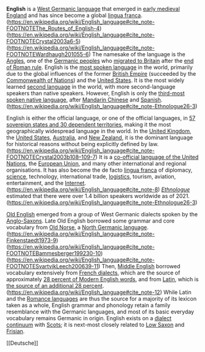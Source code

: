 **English** is a [West Germanic language](https://en.wikipedia.org/wiki/West_Germanic_language "West Germanic language") that emerged in [early medieval England](https://en.wikipedia.org/wiki/Early_medieval_England "Early medieval England") and has since become a global [lingua franca](https://en.wikipedia.org/wiki/Lingua_franca "Lingua franca").(https://en.wikipedia.org/wiki/English_language#cite_note-FOOTNOTEThe_Routes_of_English-4)(https://en.wikipedia.org/wiki/English_language#cite_note-FOOTNOTECrystal2003a6-5)(https://en.wikipedia.org/wiki/English_language#cite_note-FOOTNOTEWardhaugh201055-6) The namesake of the language is the [Angles](https://en.wikipedia.org/wiki/Angles_\(tribe\) "Angles (tribe)"), one of the [Germanic peoples](https://en.wikipedia.org/wiki/Germanic_peoples "Germanic peoples") who [migrated to Britain](https://en.wikipedia.org/wiki/Anglo-Saxon_settlement_of_Britain "Anglo-Saxon settlement of Britain") after the [end of Roman rule](https://en.wikipedia.org/wiki/End_of_Roman_rule_in_Britain "End of Roman rule in Britain"). English is the [most spoken language](https://en.wikipedia.org/wiki/Most_spoken_language "Most spoken language") in the world, primarily due to the global influences of the former [British Empire](https://en.wikipedia.org/wiki/British_Empire "British Empire") (succeeded by the [Commonwealth of Nations](https://en.wikipedia.org/wiki/Commonwealth_of_Nations "Commonwealth of Nations")) and the [United States](https://en.wikipedia.org/wiki/United_States "United States"). It is the most widely learned [second language](https://en.wikipedia.org/wiki/Second_language "Second language") in the world, with more second-language speakers than native speakers. However, English is only the [third-most spoken native language](https://en.wikipedia.org/wiki/List_of_languages_by_number_of_native_speakers "List of languages by number of native speakers"), after [Mandarin Chinese](https://en.wikipedia.org/wiki/Mandarin_Chinese "Mandarin Chinese") and [Spanish](https://en.wikipedia.org/wiki/Spanish_language "Spanish language").(https://en.wikipedia.org/wiki/English_language#cite_note-Ethnologue26-3)

English is either the official language, or one of the official languages, in [57 sovereign states and 30 dependent territories](https://en.wikipedia.org/wiki/List_of_countries_and_territories_where_English_is_an_official_language "List of countries and territories where English is an official language"), making it the most geographically widespread language in the world. In the [United Kingdom](https://en.wikipedia.org/wiki/United_Kingdom "United Kingdom"), the [United States](https://en.wikipedia.org/wiki/United_States "United States"), [Australia](https://en.wikipedia.org/wiki/Australia "Australia"), and [New Zealand](https://en.wikipedia.org/wiki/New_Zealand "New Zealand"), it is the dominant language for historical reasons without being explicitly defined by law.(https://en.wikipedia.org/wiki/English_language#cite_note-FOOTNOTECrystal2003b108–109-7) It is a [co-official language of the United Nations](https://en.wikipedia.org/wiki/Official_languages_of_the_United_Nations "Official languages of the United Nations"), the [European Union](https://en.wikipedia.org/wiki/Languages_of_the_European_Union), and many other international and regional organisations. It has also become the de facto [lingua franca](https://en.wikipedia.org/wiki/Lingua_franca "Lingua franca") of diplomacy, [science](https://en.wikipedia.org/wiki/Languages_of_science "Languages of science"), technology, international trade, [logistics](https://en.wikipedia.org/wiki/Logistics "Logistics"), tourism, aviation, entertainment, and the [Internet](https://en.wikipedia.org/wiki/Languages_used_on_the_Internet "Languages used on the Internet").(https://en.wikipedia.org/wiki/English_language#cite_note-8) _[Ethnologue](https://en.wikipedia.org/wiki/Ethnologue "Ethnologue")_ estimated that there were over 1.4 billion speakers worldwide as of 2021.(https://en.wikipedia.org/wiki/English_language#cite_note-Ethnologue26-3)

[Old English](https://en.wikipedia.org/wiki/Old_English "Old English") emerged from a group of West Germanic dialects spoken by the [Anglo-Saxons](https://en.wikipedia.org/wiki/Anglo-Saxons "Anglo-Saxons"). Late Old English borrowed some grammar and core vocabulary from [Old Norse](https://en.wikipedia.org/wiki/Old_Norse "Old Norse"), a [North Germanic language](https://en.wikipedia.org/wiki/North_Germanic_language "North Germanic language").(https://en.wikipedia.org/wiki/English_language#cite_note-Finkenstaedt1973-9)(https://en.wikipedia.org/wiki/English_language#cite_note-FOOTNOTEBammesberger199230-10)(https://en.wikipedia.org/wiki/English_language#cite_note-FOOTNOTESvartvikLeech200639-11) Then, [Middle English](https://en.wikipedia.org/wiki/Middle_English "Middle English") borrowed vocabulary extensively from [French dialects](https://en.wikipedia.org/wiki/Langues_d%27o%C3%AFl "Langues d'oïl"), which are the source of approximately [28 percent of Modern English words](https://en.wikipedia.org/wiki/List_of_English_words_of_French_origin "List of English words of French origin"), and from [Latin](https://en.wikipedia.org/wiki/Latin "Latin"), which is [the source of an additional 28 percent](https://en.wikipedia.org/wiki/List_of_Latin_words_with_English_derivatives "List of Latin words with English derivatives").(https://en.wikipedia.org/wiki/English_language#cite_note-12) While Latin and the [Romance languages](https://en.wikipedia.org/wiki/Romance_languages "Romance languages") are thus the source for a majority of its lexicon taken as a whole, English grammar and phonology retain a family resemblance with the Germanic languages, and most of its basic everyday vocabulary remains Germanic in origin. English exists on a [dialect continuum](https://en.wikipedia.org/wiki/Dialect_continuum "Dialect continuum") with [Scots](https://en.wikipedia.org/wiki/Scots_language "Scots language"); it is next-most closely related to [Low Saxon](https://en.wikipedia.org/wiki/Low_German "Low German") and [Frisian](https://en.wikipedia.org/wiki/Frisian_languages "Frisian languages").



[[Deutsche]]